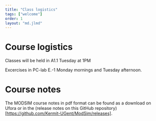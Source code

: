 ```yaml
---
title: "Class logistics"
tags: ["welcome"]
order: 1
layout: "md.jlmd"
---
```


<style>
main a img {
    width: 5rem;
    margin: 1rem;
}
</style>

# Course logistics

Classes will be held in A1.1 Tuesday at 1PM

Excercises in PC-lab E.-1 Monday mornings and Tuesday afternoon.

# Course notes

The MODSIM course notes in pdf format can be found as a download on Ufora or in the (release notes on this GitHub repository)[https://github.com/Kermit-UGent/ModSim/releases].